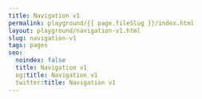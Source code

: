 ```yaml
---
title: Navigation v1
permalink: playground/{{ page.fileSlug }}/index.html
layout: playground/navigation-v1.html
slug: navigation-v1
tags: pages
seo:
  noindex: false
  title: Navigation v1
  og:title: Navigation v1
  twitter:title: Navigation v1
---
```



